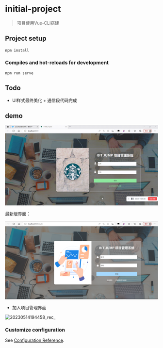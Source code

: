 # initial-project

> 项目使用Vue-CLI搭建

## Project setup

```
npm install
```

### Compiles and hot-reloads for development
```
npm run serve
```

## Todo

- UI样式最终美化 + 通信段代码完成

## demo

![](./demo/demo.gif)

最新版界面：

![](./demo/demo-pic.png)

- 加入项目管理界面

![20230514194458_rec_](C:\Users\11731\AppData\Roaming\LarkShell\screenshot\20230514194458_rec_.gif)

### Customize configuration

See [Configuration Reference](https://cli.vuejs.org/config/).
